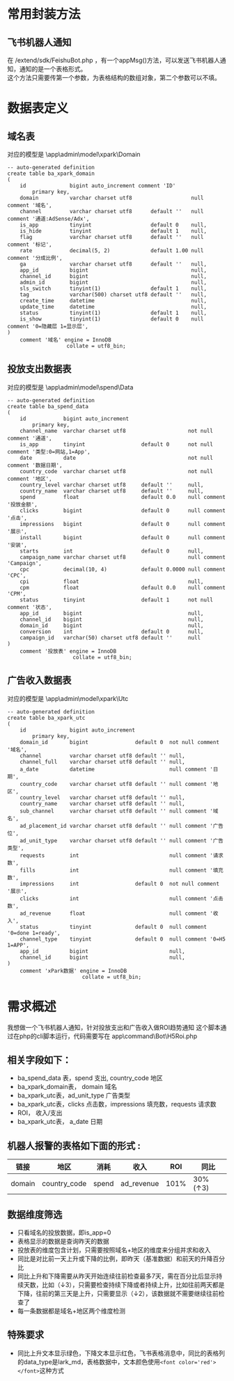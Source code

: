 # 常用封装方法

## 飞书机器人通知
在 /extend/sdk/FeishuBot.php ，有一个appMsg()方法，可以发送飞书机器人通知，通知的是一个表格形式。  
这个方法只需要传第一个参数，为表格结构的数组对象，第二个参数可以不填。

# 数据表定义
## 域名表
对应的模型是 \app\admin\model\xpark\Domain
```
-- auto-generated definition
create table ba_xpark_domain
(
    id              bigint auto_increment comment 'ID'
        primary key,
    domain          varchar charset utf8                   null comment '域名',
    channel         varchar charset utf8      default ''   null comment '通道:AdSense/Adx',
    is_app          tinyint                   default 0    null,
    is_hide         tinyint                   default 1    null,
    flag            varchar charset utf8      default ''   null comment '标记',
    rate            decimal(5, 2)             default 1.00 null comment '分成比例',
    ga              varchar charset utf8      default ''   null,
    app_id          bigint                                 null,
    channel_id      bigint                                 null,
    admin_id        bigint                                 null,
    sls_switch      tinyint(1)                default 1    null,
    tag             varchar(500) charset utf8 default ''   null,
    create_time     datetime                               null,
    update_time     datetime                               null,
    status          tinyint(1)                default 1    null,
    is_show         tinyint(1)                default 0    null comment '0=隐藏层 1=显示层',
)
    comment '域名' engine = InnoDB
                   collate = utf8_bin;
```


## 投放支出数据表
对应的模型是 \app\admin\model\spend\Data
```
-- auto-generated definition
create table ba_spend_data
(
    id            bigint auto_increment
        primary key,
    channel_name  varchar charset utf8                    not null comment '通道',
    is_app        tinyint                  default 0      not null comment '类型:0=网站,1=App',
    date          date                                    not null comment '数据日期',
    country_code  varchar charset utf8                    not null comment '地区',
    country_level varchar charset utf8     default ''     null,
    country_name  varchar charset utf8     default ''     null,
    spend         float                    default 0.0    null comment '投放金额',
    clicks        bigint                   default 0      null comment '点击',
    impressions   bigint                   default 0      null comment '展示',
    install       bigint                   default 0      null comment '安装',
    starts        int                      default 0      null,
    campaign_name varchar charset utf8                    null comment 'Campaign',
    cpc           decimal(10, 4)           default 0.0000 null comment 'CPC',
    cpi           float                                   null,
    cpm           float                    default 0.0    null comment 'CPM',
    status        tinyint                  default 1      not null comment '状态',
    app_id        bigint                                  null,
    channel_id    bigint                                  null,
    domain_id     bigint                                  null,
    conversion    int                      default 0      null,
    campaign_id   varchar(50) charset utf8 default ''     null
)
    comment '投放表' engine = InnoDB
                     collate = utf8_bin;

```

## 广告收入数据表
对应的模型是 \app\admin\model\xpark\Utc
```
-- auto-generated definition
create table ba_xpark_utc
(
    id              bigint auto_increment
        primary key,
    domain_id       bigint               default 0  not null comment '域名',
    channel         varchar charset utf8 default '' null,
    channel_full    varchar charset utf8 default '' null,
    a_date          datetime                        null comment '日期',
    country_code    varchar charset utf8 default '' null comment '地区',
    country_level   varchar charset utf8 default '' null,
    country_name    varchar charset utf8 default '' null,
    sub_channel     varchar charset utf8 default '' null comment '域名',
    ad_placement_id varchar charset utf8 default '' null comment '广告位',
    ad_unit_type    varchar charset utf8 default '' null comment '广告类型',
    requests        int                             null comment '请求数',
    fills           int                             null comment '填充数',
    impressions     int                  default 0  not null comment '展示',
    clicks          int                             null comment '点击数',
    ad_revenue      float                           null comment '收入',
    status          tinyint              default 0  null comment '0=done 1=ready',
    channel_type    tinyint              default 0  null comment '0=H5 1=APP',
    app_id          bigint                          null,
    channel_id      bigint                          null,
)
    comment 'xPark数据' engine = InnoDB
                        collate = utf8_bin;

```

# 需求概述
我想做一个飞书机器人通知，针对投放支出和广告收入做ROI趋势通知
这个脚本通过在php的cli脚本运行，代码需要写在 app\command\Bot\H5Roi.php

## 相关字段如下：
- ba_spend_data 表，spend  支出, country_code 地区
- ba_xpark_domain表， domain 域名
- ba_xpark_utc表，ad_unit_type 广告类型
- ba_xpark_utc表，clicks 点击数，impressions 填充数，requests 请求数
- ROI， 收入/支出
- ba_xpark_utc表， a_date 日期

## 机器人报警的表格如下面的形式 :

| 链接 | 地区 | 消耗 | 收入 | ROI | 同比 |
| -- | -- | -- | -- | -- | -- |
| domain | country_code | spend| ad_revenue | 101%  | 30% (↑3)

## 数据维度筛选
- 只看域名的投放数据，即is_app=0
- 表格显示的数据是查询昨天的数据
- 投放表的维度包含计划，只需要按照域名+地区的维度来分组并求和收入
- 同比是对比前一天上升或下降的比例，即昨天（基准数据）和前天的升降百分比
- 同比上升和下降需要从昨天开始连续往前检查最多7天，需在百分比后显示持续天数，比如（↓3），只需要检查持续下降或者持续上升，比如往前两天都是下降，往前的第三天是上升，只需要显示（↓2），该数据就不需要继续往前检查了
- 每一条数据都是域名+地区两个维度检测

## 特殊要求
- 同比上升文本显示绿色，下降文本显示红色，飞书表格消息中，同比的表格列的data_type是lark_md，表格数据中，文本颜色使用`<font color='red'></font>`这种方式